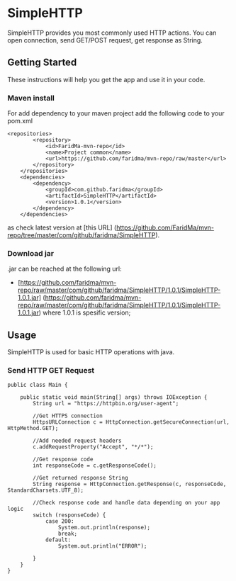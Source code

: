 # SimpleHTTP

SimpleHTTP provides you most commonly used HTTP actions. You can open connection, send GET/POST request, get response as String. 

## Getting Started 

These instructions will help you get the app and use it in your code.

### Maven install

For add dependency to your maven project add the following code to your pom.xml

```
<repositories>
        <repository>
            <id>FaridMa-mvn-repo</id>
            <name>Project common</name>
            <url>https://github.com/faridma/mvn-repo/raw/master</url>
        </repository>
    </repositories>
    <dependencies>
        <dependency>
            <groupId>com.github.faridma</groupId>
            <artifactId>SimpleHTTP</artifactId>
            <version>1.0.1</version>
        </dependency>
    </dependencies>
```

as check latest version at [this URL] (https://github.com/FaridMa/mvn-repo/tree/master/com/github/faridma/SimpleHTTP).

### Download jar 

.jar can be reached at the following url:
 
* [https://github.com/faridma/mvn-repo/raw/master/com/github/faridma/SimpleHTTP/1.0.1/SimpleHTTP-1.0.1.jar] (https://github.com/faridma/mvn-repo/raw/master/com/github/faridma/SimpleHTTP/1.0.1/SimpleHTTP-1.0.1.jar)
where 1.0.1 is spesific version;

## Usage

SimpleHTTP is used for basic HTTP operations with java. 

### Send HTTP GET Request

```
public class Main {

    public static void main(String[] args) throws IOException {
        String url = "https://httpbin.org/user-agent";
        
        //Get HTTPS connection
        HttpsURLConnection c = HttpConnection.getSecureConnection(url, HttpMethod.GET);
        
        //Add needed request headers
        c.addRequestProperty("Accept", "*/*");
        
        //Get response code 
        int responseCode = c.getResponseCode();
        
        //Get returned response String
        String response = HttpConnection.getResponse(c, responseCode, StandardCharsets.UTF_8);
        
        //Check response code and handle data depending on your app logic
        switch (responseCode) {
            case 200:
                System.out.println(response);
                break;
            default:
                System.out.println("ERROR");

        }
    }
}
```